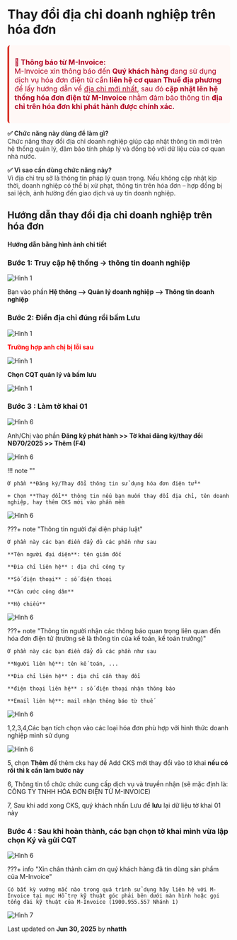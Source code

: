 # **Thay đổi địa chỉ doanh nghiệp trên hóa đơn**

<div style="font-size:16px; color:#b00020; background-color:#fff8f6; padding:12px; border-left:4px solid #d93025; border-radius:6px;">
  <p><strong>📢 Thông báo từ M-Invoice:</strong><br>
  M-Invoice xin thông báo đến <strong>Quý khách hàng</strong> đang sử dụng dịch vụ hóa đơn điện tử cần <strong>liên hệ cơ quan Thuế địa phương</strong> để lấy hướng dẫn về <u>địa chỉ mới nhất</u>, sau đó <strong>cập nhật lên hệ thống hóa đơn điện tử M-Invoice</strong> nhằm đảm bảo thông tin <strong>địa chỉ trên hóa đơn khi phát hành được chính xác.</strong></p>
</div>

<div style="font-size:14px; color:#333;">
  <p><strong>✅ Chức năng này dùng để làm gì?</strong><br>
  Chức năng thay đổi địa chỉ doanh nghiệp giúp cập nhật thông tin mới trên hệ thống quản lý, đảm bảo tính pháp lý và đồng bộ với dữ liệu của cơ quan nhà nước.</p>

  <p><strong>✅ Vì sao cần dùng chức năng này?</strong><br>
  Vì địa chỉ trụ sở là thông tin pháp lý quan trọng. Nếu không cập nhật kịp thời, doanh nghiệp có thể bị xử phạt, thông tin trên hóa đơn – hợp đồng bị sai lệch, ảnh hưởng đến giao dịch và uy tín doanh nghiệp.</p>
</div>

## **Hướng dẫn thay đổi địa chỉ doanh nghiệp trên hóa đơn**

#### Hướng dẫn bằng hình ảnh chi tiết

### **Bước 1: Truy cập hệ thống -> thông tin doanh nghiệp**

![Hình 1](../../assets/images/invoice2/2.0_thay-doi-thong-tin-doanh-nghiep_1.png "Hãy bấm vào để xem rõ hơn")

Bạn vào phần **Hệ thông --> Quản lý doanh nghiệp --> Thông tin doanh nghiệp**

### **Bước 2: Điền địa chỉ đúng rồi bấm Lưu**

![Hình 1](../../assets/images/invoice2/2.0_thay-doi-thong-tin-doanh-nghiep_7.png "Hãy bấm vào để xem rõ hơn")

<p style="color: red; font-weight: bold;">Trường hợp anh chị bị lỗi sau</p>

![Hình 1](../../assets/images/invoice2/2.0_thay-doi-thong-tin-doanh-nghiep_8.png "Hãy bấm vào để xem rõ hơn")

**Chọn CQT quản lý và bấm lưu**

![Hình 1](../../assets/images/invoice2/2.0_thay-doi-thong-tin-doanh-nghiep_9.png "Hãy bấm vào để xem rõ hơn")

### **Bước 3 : Làm tờ khai 01**

![Hình 6](../../assets/images/invoice2/2.0_to-khai-nd70_1.png "Hãy bấm vào để xem rõ hơn")

Anh/Chị vào phần **Đăng ký phát hành >> Tờ khai đăng ký/thay đổi NĐ70/2025 >> Thêm (F4)**

![Hình 6](../../assets/images/invoice2/2.0_to-khai-nd70_2.png "Hãy bấm vào để xem rõ hơn")

!!! note ""

    Ở phần **Đăng ký/Thay đổi thông tin sử dụng hóa đơn điện tử**

    + Chọn **Thay đổi** thông tin nếu bạn muốn thay đổi địa chỉ, tên doanh nghiệp, hay thêm CKS mới vào phần mềm

![Hình 6](../../assets/images/invoice2/2.0_to-khai-nd70_3.png "Hãy bấm vào để xem rõ hơn")

???+ note "Thông tin người đại diện pháp luật"

    Ở phần này các bạn điền đẩy đủ các phần như sau

    **Tên người đại diện**: tên giám đốc

    **Đia chỉ liên hệ** : địa chỉ công ty

    **Số điện thoại** : số điện thoại

    **Căn cước công dân**

    **Hộ chiếu**

![Hình 6](../../assets/images/invoice2/2.0_to-khai-nd70_4.png "Hãy bấm vào để xem rõ hơn")

???+ note "Thông tin người nhận các thông báo quan trọng liên quan đến hóa đơn điện tử (trường sẽ là thông tin của kế toán, kế toán trưởng)"

    Ở phần này các bạn điền đẩy đủ các phần như sau

    **Người liên hệ**: tên kế toán, ...

    **Đia chỉ liên hệ** : địa chỉ cần thay đổi

    **điện thoại liên hệ** : số điện thoại nhận thông báo

    **Email liên hệ**: mail nhận thông báo từ thuế

![Hình 6](../../assets/images/invoice2/2.0_to-khai-nd70_5.png "Hãy bấm vào để xem rõ hơn")

1,2,3,4,Các bạn tích chọn vào các loại hóa đơn phù hợp với hình thức doanh nghiệp mình sử dụng

![Hình 6](../../assets/images/invoice2/2.0_to-khai-nd70_6.png "Hãy bấm vào để xem rõ hơn")

5, chọn **Thêm** để thêm cks hay để Add CKS mới thay đổi vào tờ khai **nếu có rồi thì k cần làm bước này**

6, Thông tin tổ chức chức cung cấp dịch vụ và truyền nhận (sẽ mặc định là: CÔNG TY TNHH HÓA ĐƠN ĐIỆN TỬ M-INVOICE)

7, Sau khi add xong CKS, quý khách nhấn Lưu để **lưu** lại dữ liệu tờ khai 01 này

### **Bước 4 : Sau khi hoàn thành, các bạn chọn tờ khai mình vừa lập chọn Ký và gửi CQT**

![Hình 6](../../assets/images/invoice2/2.0_to-khai-nd70_7.png "Hãy bấm vào để xem rõ hơn")

???+ info "Xin chân thành cảm ơn quý khách hàng đã tin dùng sản phẩm của M-Invoice"

    Có bất kỳ vướng mắc nào trong quá trình sử dụng hãy liên hệ với M-Invoice tại mục Hỗ trợ kỹ thuật góc phải bên dưới màn hình hoặc gọi tổng đài kỹ thuật của M-Invoice (1900.955.557 Nhánh 1)

![Hình 7](../../assets/images/invoice2/hotro.png "Hãy bấm vào để xem rõ hơn")

<div class="last-updated">Last updated on <strong>Jun 30, 2025</strong> by <strong>nhatth</strong></div>
